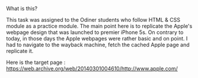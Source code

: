 What is this?

This task was assigned to the Odiner students who follow HTML & CSS module as a practice module.
The main point here is to replicate the Apple's webpage design that was launched to premier iPhone 5s. 
On contrary to today, in those days the Apple webpages were rather basic and on point. I had to navigate to the 
wayback machine, fetch the cached Apple page and replicate it. 

Here is the target page : https://web.archive.org/web/20140301004610/http://www.apple.com/

